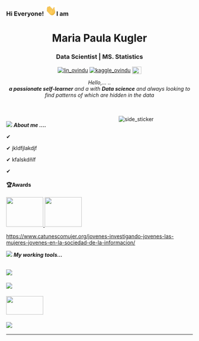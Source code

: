 
  
<h3 align="left">Hi Everyone! <img src="https://raw.githubusercontent.com/ABSphreak/ABSphreak/master/gifs/Hi.gif" width="30px">I am </h3>


<h1 align="center">Maria Paula Kugler</h1> 



<h3 align="center">Data Scientist | MS. Statistics </h3>
<p align="center">
<a href="http://www.linkedin.com/in/kuglermariapauladatascientist" target="blank"><img align="center" src="https://img.icons8.com/doodle/40/000000/linkedin--v2.png" alt="lin_ovindu" height="30" width="40" /></a>  
<a href="https://www.kaggle.com/mariapaulakugler" target="blank"><img align="center" src="https://www.vectorlogo.zone/logos/kaggle/kaggle-icon.svg" alt="kaggle_ovindu" height="25" width="25" /></a>
 <a href = "mailto: mpaulakugler@gmail.com"><img align="center" src="https://seeklogo.com/images/G/gmail-new-2020-logo-32DBE11BB4-seeklogo.com.png" height="20" width="25" /></a>
</p>
</p>



<p align="center">
  <em>
    Hello,...  .</a>. <br>
    <b>a passionate self-learner</b>  and a 
    with <b>Data science</b> and always looking to find patterns of which are hidden in the data 
  </em> 

</p>
<br><br>
<img align="right" width=200px height=200px alt="side_sticker" src="https://media.giphy.com/media/TEnXkcsHrP4YedChhA/giphy.gif" />

<img src="https://media.giphy.com/media/iY8CRBdQXODJSCERIr/giphy.gif" width="30px">&nbsp;***About me ....***

✔ 

✔ jkldfjlakdjf

✔ kfalskdñlf


 ✔<h4 align="left">🏆Awards</h4><a href = "https://olacefs.com/ctpbg/wp-content/uploads/sites/4/2021/12/Tercer-Lugar.pdf"><img src="https://scontent.faep22-1.fna.fbcdn.net/v/t39.30808-6/252363179_250316380458877_4659469834132837963_n.png?_nc_cat=103&ccb=1-7&_nc_sid=09cbfe&_nc_ohc=VEPyCBdGA08AX9d_hz2&_nc_ht=scontent.faep22-1.fna&oh=00_AfBbqVURonGz0LalS8cEIdk4ED92RV4TdNvPMEeeu5C2ww&oe=64D7631B" height="80" width="100"/>
 <a href = "https://www.catunescomujer.org/jovenes-investigando-jovenes-las-mujeres-jovenes-en-la-sociedad-de-la-informacion/"><img src="https://agenda2030lac.org/sites/default/files/styles/256x256/public/2020-09/UN_Women_English_No_Tag_Blue.png?itok=YAOpTbcF" height="80" width="100" /></a> 
 
 
https://www.catunescomujer.org/jovenes-investigando-jovenes-las-mujeres-jovenes-en-la-sociedad-de-la-informacion/


<img src="https://media.giphy.com/media/iY8CRBdQXODJSCERIr/giphy.gif" width="30px">&nbsp;***My working tools...***
<p align="left">
  

  <code> <img height="50" src="https://www.vectorlogo.zone/logos/jupyter/jupyter-ar21.svg"> </code>
  <code> <img height="50" src="https://www.vectorlogo.zone/logos/mysql/mysql-ar21.svg"> </code>
  <code> <img height="50" src="https://matplotlib.org/2.2.5/_images/sphx_glr_logos2_001.png" width='100'> </code>
  <code> <img height="50" src="https://www.vectorlogo.zone/logos/numpy/numpy-ar21.svg"> </code>
  <hr>




